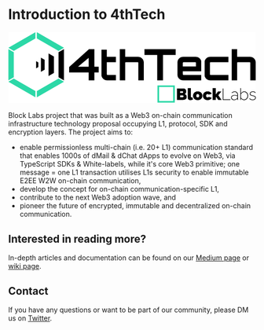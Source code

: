 # Introduction to 4thTech

![4thTech logo](https://github.com/4thtech/static-assets/raw/main/image/blocklabs-4thtech-v2.png)

Block Labs project that was built as a Web3 on-chain communication infrastructure technology proposal occupying L1, protocol, SDK and encryption layers. The project aims to:
- enable permissionless multi-chain (i.e. 20+ L1) communication standard that enables 1000s of dMail & dChat dApps to evolve on Web3, via TypeScript SDKs & White-labels, while it's core Web3 primitive; one message = one L1 transaction utilises L1s security to enable immutable E2EE W2W on-chain communication,
- develop the concept for on-chain communication-specific L1,
- contribute to the next Web3 adoption wave, and
- pioneer the future of encrypted, immutable and decentralized on-chain communication.

## Interested in reading more?

In-depth articles and documentation can be found on
our [Medium page](https://medium.com/4thtech)
or [wiki page](https://wiki.4thtech.io).

## Contact

If you have any questions or want to be part of our community, please DM us on [Twitter](https://twitter.com/4thtechProject).
